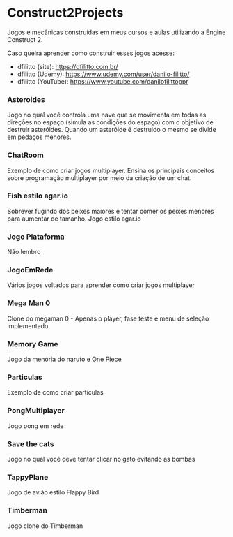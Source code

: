 # Construct2Projects
Jogos e mecânicas construídas em meus cursos e aulas utilizando a Engine Construct 2.

Caso queira aprender como construir esses jogos acesse:
- dfilitto (site): https://dfilitto.com.br/
- dfilitto (Udemy): https://www.udemy.com/user/danilo-filitto/
- dfilitto (YouTube): https://www.youtube.com/danilofilittoppr

### Asteroides
Jogo no qual você controla uma nave que se movimenta em todas as direções no espaço (simula as condições do espaço) com o objetivo de destruir asteróides. Quando um asteróide é destruido o mesmo se divide em pedaços menores.
### ChatRoom
Exemplo de como criar jogos multiplayer. Ensina os principais conceitos sobre programação multiplayer por meio da criação de um chat.
### Fish estilo agar.io
Sobrever fugindo dos peixes maiores e tentar comer os peixes menores para aumentar de tamanho. Jogo estilo agar.io
### Jogo Plataforma
Não lembro
### JogoEmRede
Vários jogos voltados para aprender como criar jogos multiplayer
### Mega Man 0
Clone do megaman 0 - Apenas o player, fase teste e menu de seleção implementado
### Memory Game
Jogo da menória do naruto e One Piece
### Particulas
Exemplo de como criar partículas
### PongMultiplayer
Jogo pong em rede
### Save the cats
Jogo no qual você deve tentar clicar no gato evitando as bombas
### TappyPlane
Jogo de avião estilo Flappy Bird
### Timberman
Jogo clone do Timberman
